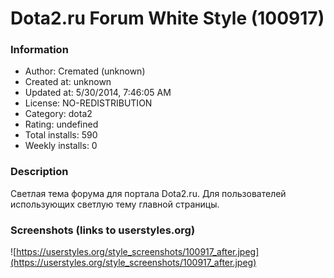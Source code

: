 # Dota2.ru Forum White Style (100917)

### Information
- Author: Cremated (unknown)
- Created at: unknown
- Updated at: 5/30/2014, 7:46:05 AM
- License: NO-REDISTRIBUTION
- Category: dota2
- Rating: undefined
- Total installs: 590
- Weekly installs: 0


### Description
Светлая тема форума для портала Dota2.ru.
Для пользователей использующих светлую тему главной страницы.


### Screenshots (links to userstyles.org)
![https://userstyles.org/style_screenshots/100917_after.jpeg](https://userstyles.org/style_screenshots/100917_after.jpeg)



